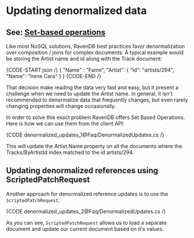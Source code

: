 # Updating denormalized data

## See: [Set-based operations](../client-api/set-based-operations)

Like most NoSQL solutions, RavenDB best practices favor denormalization over composition / joins for complex documents. A typical example would be storing the Artist name and id along with the Track document:

{CODE-START:json /}
    {
          "Name" : "Fame",
          "Artist": { "Id": "artists/294", "Name": "Irene Cara" }
    }
{CODE-END /}
    
That decision make reading the data very fast and easy, but it present a challenge when we need to update the Artist name. In general, it isn't recommended to denormalize data that frequently changes, but even rarely changing properties will change occasionally.

In order to solve this exact problem RavenDB offers Set Based Operations. Here is how we can use them from the client API:

{CODE denormalized_updates_1@Faq/DenormalizedUpdates.cs /}
    
This will update the Artist.Name property on all the documents where the Tracks/ByArtistId index matched to the id artists/294.

## Updating denormalized references using ScriptedPatchRequest
Another approach for denormalized reference updates is to use the `ScriptedPatchRequest`:

{CODE denormalized_updates_2@Faq/DenormalizedUpdates.cs /}

As you can see, `ScriptedPatchRequest` allows us to load a separate document and update our current document based on it's values.